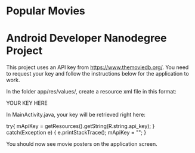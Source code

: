 # Popular Movies
# Android Developer Nanodegree Project 

This project uses an API key from https://www.themoviedb.org/. You need to request your key and follow the instructions below for the application to work.

In the folder app/res/values/, create a resource xml file in this format:

<?xml version="1.0" encoding="utf-8"?>
<resources>
    <string name="api_key">YOUR  KEY HERE</string>
</resources>

In MainActivity.java, your key will be retrieved right here:

try{
	mApiKey = getResources().getString(R.string.api_key);
}
catch(Exception e) {
	e.printStackTrace();
	mApiKey = "";
}
  
You should now see movie posters on the application screen. 
